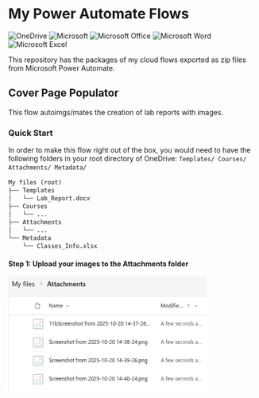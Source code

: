 # My Power Automate Flows

![OneDrive](https://img.shields.io/badge/OneDrive-white?style=for-the-badge&logo=Microsoft%20OneDrive&logoColor=0078D4)
![Microsoft](https://img.shields.io/badge/Microsoft-0078D4?style=for-the-badge&logo=microsoft&logoColor=white)
![Microsoft Office](https://img.shields.io/badge/Microsoft_Office-D83B01?style=for-the-badge&logo=microsoft-office&logoColor=white)
![Microsoft Word](https://img.shields.io/badge/Microsoft_Word-2B579A?style=for-the-badge&logo=microsoft-word&logoColor=white)
![Microsoft Excel](https://img.shields.io/badge/Microsoft_Excel-217346?style=for-the-badge&logo=microsoft-excel&logoColor=white)

This repository has the packages of my cloud flows exported as zip files from Microsoft Power Automate.  

## Cover Page Populator

This flow autoimgs/mates the creation of lab reports with images.  

### Quick Start

In order to make this flow right out of the box, you would need to have the following folders in your root directory of OneDrive: `Templates/ Courses/ Attachments/ Metadata/`

```
My files (root)
├── Templates
│   └── Lab_Report.docx
├── Courses
│   └── ...
├── Attachments
│   └── ...
└── Metadata
    └── Classes_Info.xlsx
```


#### Step 1: Upload your images to the Attachments folder

![Alt text](<imgs/Screenshot from 2025-10-20 14-52-07.png>)
